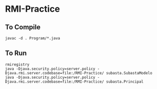 # RMI-Practice

## To Compile

```
javac -d . Program/*.java

```
## To Run

```
rmiregistry
java -Djava.security.policy=server.policy -Djava.rmi.server.codebase=file:/RMI-Practice/ subasta.SubastaModelo
java -Djava.security.policy=server.policy -Djava.rmi.server.codebase=file:/RMI-Practice/ subasta.Principal
```

